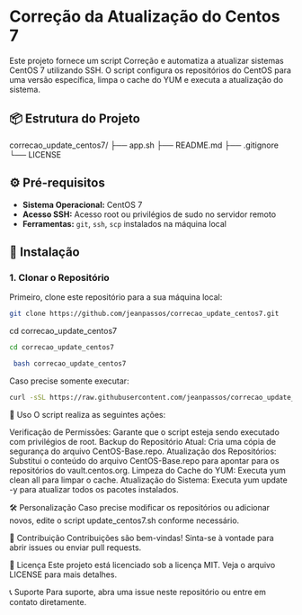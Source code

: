 # Correção da Atualização do Centos 7


Este projeto fornece um script Correção e automatiza a atualizar sistemas CentOS 7 utilizando SSH. O script configura os repositórios do CentOS para uma versão específica, limpa o cache do YUM e executa a atualização do sistema.

## 📦 Estrutura do Projeto

correcao_update_centos7/
├── app.sh
├── README.md
├── .gitignore
└── LICENSE


## ⚙️ Pré-requisitos

- **Sistema Operacional:** CentOS 7
- **Acesso SSH:** Acesso root ou privilégios de sudo no servidor remoto
- **Ferramentas:** `git`, `ssh`, `scp` instalados na máquina local

## 🚀 Instalação

### 1. Clonar o Repositório

Primeiro, clone este repositório para a sua máquina local:

```bash
git clone https://github.com/jeanpassos/correcao_update_centos7.git
```
cd correcao_update_centos7

```bash
cd correcao_update_centos7
```
```bash
 bash correcao_update_centos7
```

Caso precise somente executar:

```bash
curl -sSL https://raw.githubusercontent.com/jeanpassos/correcao_update_centos7/main/app.sh | sudo bash
```


📄 Uso
O script realiza as seguintes ações:

Verificação de Permissões: Garante que o script esteja sendo executado com privilégios de root.
Backup do Repositório Atual: Cria uma cópia de segurança do arquivo CentOS-Base.repo.
Atualização dos Repositórios: Substitui o conteúdo do arquivo CentOS-Base.repo para apontar para os repositórios do vault.centos.org.
Limpeza do Cache do YUM: Executa yum clean all para limpar o cache.
Atualização do Sistema: Executa yum update -y para atualizar todos os pacotes instalados.

🛠️ Personalização
Caso precise modificar os repositórios ou adicionar novos, edite o script update_centos7.sh conforme necessário.

📝 Contribuição
Contribuições são bem-vindas! Sinta-se à vontade para abrir issues ou enviar pull requests.

📄 Licença
Este projeto está licenciado sob a licença MIT. Veja o arquivo LICENSE para mais detalhes.

📞 Suporte
Para suporte, abra uma issue neste repositório ou entre em contato diretamente.


